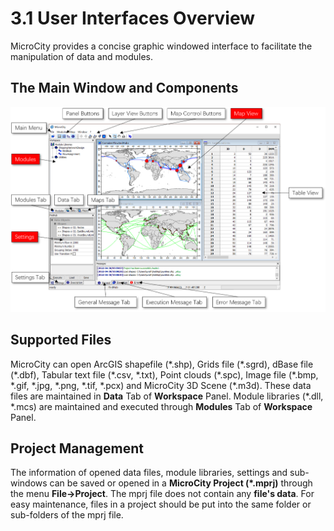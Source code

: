 # 3.1 User Interfaces Overview
MicroCity provides a concise graphic windowed interface to facilitate the manipulation of data and modules. 
## The Main Window and Components
![Screenshot](imgs/main_window.png)
## Supported Files
MicroCity can open ArcGIS shapefile (\*.shp), Grids file (\*.sgrd), dBase file (\*.dbf), Tabular text file (\*.csv, \*.txt), Point clouds (\*.spc), Image file (\*.bmp, \*.gif, \*.jpg, \*.png, \*.tif, \*.pcx) and MicroCity 3D Scene (\*.m3d). These data files are maintained in **Data** Tab of **Workspace** Panel. Module libraries (\*.dll, \*.mcs) are maintained and executed through **Modules** Tab of **Workspace** Panel. 
## Project Management
The information of opened data files, module libraries, settings and sub-windows can be saved or opened in a **MicroCity Project (\*.mprj)** through the menu **File->Project**. The mprj file does not contain any **file's data**. For easy maintenance, files in a project should be put into the same folder or sub-folders of the mprj file.
